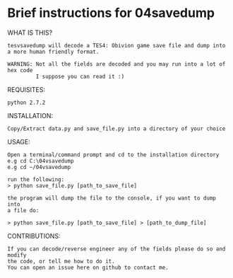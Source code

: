 # Brief instructions for 04savedump

WHAT IS THIS?

    tesvsavedump will decode a TES4: Obivion game save file and dump into
    a more human friendly format.
    
    WARNING: Not all the fields are decoded and you may run into a lot of hex code
             I suppose you can read it :)

REQUISITES:

    python 2.7.2
    
INSTALLATION:
    
    Copy/Extract data.py and save_file.py into a directory of your choice
    
USAGE:
    
    Open a terminal/command prompt and cd to the installation directory
    e.g cd C:\04vsavedump
    e.g cd ~/04vsavedump
    
    run the following:
    > python save_file.py [path_to_save_file]
    
    the program will dump the file to the console, if you want to dump into
    a file do:
    
    > python save_file.py [path_to_save_file] > [path_to_dump_file]
    
CONTRIBUTIONS:

    If you can decode/reverse engineer any of the fields please do so and modify 
    the code, or tell me how to do it.
    You can open an issue here on github to contact me.
